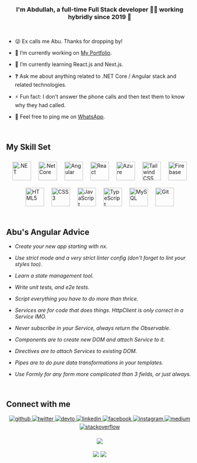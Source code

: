 ### <div align="center">I'm Abdullah, a full-time Full Stack developer 👨‍💻 working hybridly since 2019 🚀</div>

<br/>

- 😜 Ex calls me Abu. Thanks for dropping by!

- 🔭 I’m currently working on [My Portfolio](https://abdullahmansoor.lk).

- 🌱 I’m currently learning React.js and Next.js.

- ❓ Ask me about anything related to .NET Core / Angular stack and related technologies.

- ⚡ Fun fact: I don't answer the phone calls and then text them to know why they had called.

- 📱 Feel free to ping me on [WhatsApp](http://wa.me/+94719994818).

<br/>

## My Skill Set

<div style="display: flex; flex-wrap: wrap; justify-content: center;">
    <!-- .NET -->
    <a href="https://dotnet.microsoft.com/download/dotnet-framework" target="_blank">
        <img style="margin: 10px" src="https://profilinator.rishav.dev/skills-assets/dot-net-original-wordmark.svg"
            alt=".NET" height="50" />
    </a>
    <!-- .NET Core -->
    <a href="https://dotnet.microsoft.com/download" target="_blank">
        <img style="margin: 10px" src="https://profilinator.rishav.dev/skills-assets/dotnetcore.png" alt=".Net Core"
            height="50" />
    </a>
    <!-- Angular -->
    <a href="https://angular.io/" target="_blank"><img style="margin: 10px"
        src="https://profilinator.rishav.dev/skills-assets/angularjs-original.svg" alt="Angular" height="50" /></a>
    <!-- React -->
    <a href="https://reactjs.org/" target="_blank"><img style="margin: 10px"
            src="https://profilinator.rishav.dev/skills-assets/react-original-wordmark.svg" alt="React"
            height="50" /></a>
    <!-- Azure -->
    <a href="https://azure.microsoft.com/en-in/" target="_blank">
        <img style="margin: 10px" src="https://profilinator.rishav.dev/skills-assets/microsoft_azure-icon.svg"
            alt="Azure" height="50" />
    </a>
    <!-- Tailwind -->
    <a href="https://www.tailwindcss.com/" target="_blank">
        <img style="margin: 10px" src="https://profilinator.rishav.dev/skills-assets/tailwindcss.svg" alt="Tailwind CSS" height="50" />
    </a>
    <!-- Firebase -->
    <a href="https://firebase.google.com/" target="_blank">
        <img style="margin: 10px"
            src="https://profilinator.rishav.dev/skills-assets/firebase.png" alt="Firebase" height="50" />
    </a>
    <!-- HTML -->
    <a href="https://en.wikipedia.org/wiki/HTML5" target="_blank"><img style="margin: 10px"
            src="https://profilinator.rishav.dev/skills-assets/html5-original-wordmark.svg" alt="HTML5"
            height="50" /></a>
    <!-- CSS -->
    <a href="https://www.w3schools.com/css/" target="_blank"><img style="margin: 10px"
            src="https://profilinator.rishav.dev/skills-assets/css3-original-wordmark.svg" alt="CSS3" height="50" /></a>
    <!-- JS -->
    <a href="https://www.javascript.com/" target="_blank"><img style="margin: 10px"
            src="https://profilinator.rishav.dev/skills-assets/javascript-original.svg" alt="JavaScript"
            height="50" /></a>
    <!-- TS -->
    <a href="https://www.typescriptlang.org/" target="_blank"><img style="margin: 10px"
            src="https://profilinator.rishav.dev/skills-assets/typescript-original.svg" alt="TypeScript"
            height="50" /></a>
    <!-- MySQL -->
    <a href="https://www.mysql.com/" target="_blank"><img style="margin: 10px"
            src="https://profilinator.rishav.dev/skills-assets/mysql-original-wordmark.svg" alt="MySQL"
            height="50" /></a>
    <!-- Git -->
    <a href="https://github.com/" target="_blank"><img style="margin: 10px"
            src="https://profilinator.rishav.dev/skills-assets/git-scm-icon.svg" alt="Git" height="50" /></a>
</div>

<br/>

## Abu's Angular Advice

- _Create your new app starting with nx._

- _Use strict mode and a very strict linter config (don't forget to lint your styles too)._

- _Learn a state management tool._

- _Write unit tests, and e2e tests._

- _Script everything you have to do more than thrice._

- _Services are for code that does things. HttpClient is only correct in a Service IMO._

- _Never subscribe in your Service, always return the Observable._

- _Components are to create new DOM and attach Service to it._

- _Directives are to attach Services to existing DOM._

- _Pipes are to do pure data transformations in your templates._

- _Use Formly for any form more complicated than 3 fields, or just always._

<br/>

## Connect with me

<div align="center">
    <a href="https://github.com/iabu94" target="_blank">
        <img src=https://img.shields.io/badge/github-%2324292e.svg?&style=for-the-badge&logo=github&logoColor=white
            alt=github style="margin-bottom: 5px;" />
    </a>
    <a href="https://twitter.com/iabu94" target="_blank">
        <img src=https://img.shields.io/badge/twitter-%2300acee.svg?&style=for-the-badge&logo=twitter&logoColor=white
            alt=twitter style="margin-bottom: 5px;" />
    </a>
    <a href="https://dev.to/iabu94" target="_blank">
        <img src=https://img.shields.io/badge/dev.to-%2308090A.svg?&style=for-the-badge&logo=dev.to&logoColor=white
            alt=devto style="margin-bottom: 5px;" />
    </a>
    <a href="https://linkedin.com/in/iabu94" target="_blank">
        <img src=https://img.shields.io/badge/linkedin-%231E77B5.svg?&style=for-the-badge&logo=linkedin&logoColor=white
            alt=linkedin style="margin-bottom: 5px;" />
    </a>
    <a href="https://www.facebook.com/iabu94" target="_blank">
        <img src=https://img.shields.io/badge/facebook-%232E87FB.svg?&style=for-the-badge&logo=facebook&logoColor=white
            alt=facebook style="margin-bottom: 5px;" />
    </a>
    <a href="https://instagram.com/iabu94" target="_blank">
        <img src=https://img.shields.io/badge/instagram-%23000000.svg?&style=for-the-badge&logo=instagram&logoColor=white
            alt=instagram style="margin-bottom: 5px;" />
    </a>
    <a href="https://medium.com/iabu94" target="_blank">
        <img src=https://img.shields.io/badge/medium-%23292929.svg?&style=for-the-badge&logo=medium&logoColor=white
            alt=medium style="margin-bottom: 5px;" />
    </a>
    <a href="https://stackoverflow.com/users/4620369/abdullah-mansoor" target="_blank">
        <img src=https://img.shields.io/badge/stackoverflow-%23F28032.svg?&style=for-the-badge&logo=stackoverflow&logoColor=white
            alt=stackoverflow style="margin-bottom: 5px;" />
    </a>
</div>

<br />

<div align="center">
    <img src="https://komarev.com/ghpvc/?username=iabu94&&style=flat-square" align="center" />
</div>

<br/>

<div align="center">
    <a href="https://www.buymeacoffee.com/iabu94" target="_blank" style="display: inline-block;">
        <img src="https://img.shields.io/badge/Donate-Buy%20Me%20A%20Coffee-orange.svg?style=flat-square&logo=buymeacoffee"
            align="center" />
    </a>
    <a href="https://ko-fi.com/iabu94" target="_blank" style="display: inline-block;">
        <img src="https://img.shields.io/badge/Donate-Ko--fi-F16061.svg?style=flat-square&logo=ko-fi" align="center" />
    </a>
</div>
<br />
